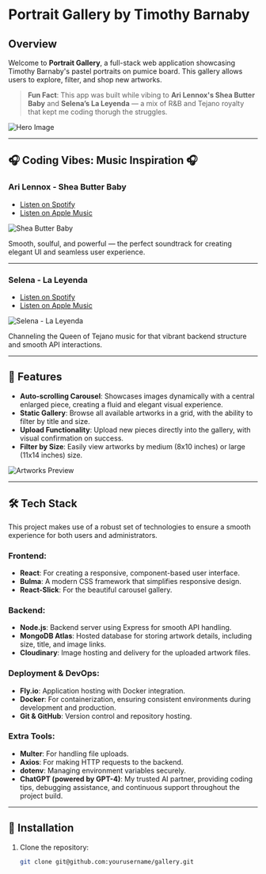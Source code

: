 # Portrait Gallery by Timothy Barnaby

## Overview

Welcome to **Portrait Gallery**, a full-stack web application showcasing Timothy Barnaby's pastel portraits on pumice board. This gallery allows users to explore, filter, and shop new artworks.

> **Fun Fact**: This app was built while vibing to **Ari Lennox's Shea Butter Baby** and **Selena’s La Leyenda** — a mix of R&B and Tejano royalty that kept me coding thorugh the struggles.

![Hero Image](path/to/your/image1.png)

---

## 🎧 Coding Vibes: Music Inspiration 🎧

### **Ari Lennox - Shea Butter Baby**
- [Listen on Spotify](https://open.spotify.com/album/7lIBHZ8hbG7mT7KE5sfKQO)
- [Listen on Apple Music](https://music.apple.com/us/album/shea-butter-baby/1446764379)
  
![Shea Butter Baby](https://upload.wikimedia.org/wikipedia/en/0/00/Ari_Lennox_-_Shea_Butter_Baby.png)

Smooth, soulful, and powerful — the perfect soundtrack for creating elegant UI and seamless user experience.

---

### **Selena - La Leyenda**
- [Listen on Spotify](https://open.spotify.com/album/6fCwdjw8HNEXv2J9V3Z4YF)
- [Listen on Apple Music](https://music.apple.com/us/album/la-leyenda/404596202)

![Selena - La Leyenda](https://upload.wikimedia.org/wikipedia/en/a/a9/Selena_La_Leyenda_album_cover.png)

Channeling the Queen of Tejano music for that vibrant backend structure and smooth API interactions.

---

## 🎨 Features

- **Auto-scrolling Carousel**: Showcases images dynamically with a central enlarged piece, creating a fluid and elegant visual experience.
- **Static Gallery**: Browse all available artworks in a grid, with the ability to filter by title and size.
- **Upload Functionality**: Upload new pieces directly into the gallery, with visual confirmation on success.
- **Filter by Size**: Easily view artworks by medium (8x10 inches) or large (11x14 inches) size.

![Artworks Preview](path/to/your/image2.png)

---

## 🛠️ Tech Stack

This project makes use of a robust set of technologies to ensure a smooth experience for both users and administrators.

### Frontend:
- **React**: For creating a responsive, component-based user interface.
- **Bulma**: A modern CSS framework that simplifies responsive design.
- **React-Slick**: For the beautiful carousel gallery.

### Backend:
- **Node.js**: Backend server using Express for smooth API handling.
- **MongoDB Atlas**: Hosted database for storing artwork details, including size, title, and image links.
- **Cloudinary**: Image hosting and delivery for the uploaded artwork files.

### Deployment & DevOps:
- **Fly.io**: Application hosting with Docker integration.
- **Docker**: For containerization, ensuring consistent environments during development and production.
- **Git & GitHub**: Version control and repository hosting.

### Extra Tools:
- **Multer**: For handling file uploads.
- **Axios**: For making HTTP requests to the backend.
- **dotenv**: Managing environment variables securely.
- **ChatGPT (powered by GPT-4)**: My trusted AI partner, providing coding tips, debugging assistance, and continuous support throughout the project build.

---

## 🚀 Installation

1. Clone the repository:
   ```bash
   git clone git@github.com:yourusername/gallery.git
